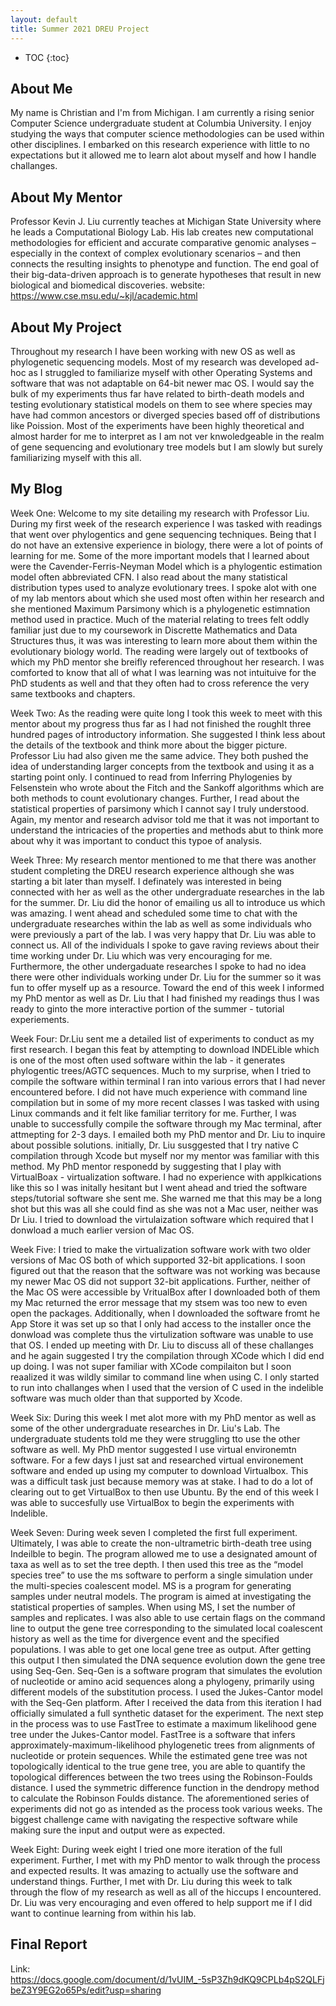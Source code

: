 ```yaml
---
layout: default
title: Summer 2021 DREU Project 
---
```


* TOC
{:toc}

## About Me

My name is Christian and I'm from Michigan. I am currently a rising senior Computer Science undergraduate student at Columbia University. I enjoy studying the ways that computer science methodologies can be used within other disciplines. I embarked on this research experience with little to no expectations but it allowed me to learn alot about myself and how I handle challanges. 

## About My Mentor

Professor Kevin J. Liu currently teaches at Michigan State University where he leads a Computational Biology Lab. His lab creates new computational methodologies for efficient and accurate comparative genomic analyses – especially in the context of complex evolutionary scenarios – and then connects the resulting insights to phenotype and function. The end goal of their big-data-driven approach is to generate hypotheses that result in new biological and biomedical discoveries.
website: https://www.cse.msu.edu/~kjl/academic.html

## About My Project

Throughout my research I have been working with new OS as well as phylogenetic sequencing models. Most of my research was developed ad-hoc as I struggled to familiarize myself with other Operating Systems and software that was not adaptable on 64-bit newer mac OS. I would say the bulk of my experiments thus far have related to birth-death models and testing evolutionary statistical models on them to see where species may have had common ancestors or diverged species based off of distributions like Poission. Most of the experiments have been highly theoretical and almost harder for me to interpret as I am not ver knwoledgeable in the realm of gene sequencing and evolutionary tree models but I am slowly but surely familiarizing myself with this all. 



## My Blog

Week One: Welcome to my site detailing my research with Professor Liu. During my first week of the research experience I was tasked with readings that went over phylogentics and gene sequencing techniques. Being that I do not have an extensive experience in biology, there were a lot of points of learning for me. Some of the more important models that I learned about were the Cavender-Ferris-Neyman Model which is a phylogentic estimation model often abbreviated CFN. I also read  about the many statistical distribution types used to analyze evolutionary trees. I spoke alot with one of my lab mentors about which she used most often within her research and she mentioned Maximum Parsimony which is a phylogenetic estimnation method used in practice. Much of the material relating to trees felt oddly familiar just due to my coursework in Discrette Mathematics and Data Structures thus, it was was interesting to learn more about them within the evolutionary biology world. The reading were largely out of textbooks of which my PhD mentor she breifly referenced throughout her research. I was comforted to know that all of what I was learning was not intuituive for the PhD students as well and that they often had to cross reference the very same textbooks and chapters. 

Week Two: As the reading were quite long I took this week to meet with this mentor about my progress thus far as I had not finished the roughlt three hundred pages of introductory information. She suggested I think less about the details of the textbook and think more about the bigger picture. Professor Liu had also given me the same advice. They both pushed the idea of understanding larger concepts from the textbook and using it as a starting point only. I continued to read from Inferring Phylogenies by Felsenstein who wrote about the Fitch and the Sankoff algorithms which are both methods to count evolutionary changes. Further, I read about the statistical properties of parsimony which I cannot say I truly understood. Again, my mentor and research advisor told me that it was not important to understand the intricacies of the properties and methods abut to think more about why it was important to conduct this typoe of analysis. 

Week Three: My research mentor mentioned to me that there was another student completing the DREU research experience although she was starting a bit later than myself. I definately was interested in being connected with her as well as the other undergraduate researches in the lab for the summer. Dr. Liu did the honor of emailing us all to introduce us which was amazing. I went ahead and scheduled some time to chat with the undergraduate researches within the lab as well as some individuals who were previously a part of the lab. I was very happy that Dr. Liu was able to connect us. All of the individuals I spoke to gave raving reviews about their time working under Dr. Liu which was very encouraging for me. Furthermore, the other undergaduate researches I spoke to had no idea there were other individuals working under Dr. Liu for the summer so it was fun to offer myself up as a resource. Toward the end of this week I informed my PhD mentor as well as Dr. Liu that I had finished my readings thus I was ready to ginto the more interactive portion of the summer - tutorial experiements. 

Week Four: Dr.Liu sent me a detailed list of experiments to conduct as my first research. I began this feat by attempting to download INDELible which is one of the most often used software within the lab - it generates phylogentic trees/AGTC sequences. Much to my surprise, when I tried to compile the software within terminal I ran into various errors that I had never encountered before. I did not have much experience with command line compilation but in some of my more recent classes I was tasked with using Linux commands and it felt like familiar territory for me. Further, I was unable to successfully compile the software through my Mac terminal, after attmepting for 2-3 days. I emailed both my PhD mentor and Dr. Liu to inquire about possible solutions. initially, Dr. Liu susggested that I try native C compilation through Xcode but myself nor my mentor was familiar with this method. My PhD mentor responedd by suggesting that I play with VirtualBoax - virtualization software. I had no experience with applkications like this so I was initally hesitant but I went ahead and tried the software steps/tutorial software she sent me. She warned me that this may be a long shot but this was all she could find as she was not a Mac user, neither was Dr Liu. I tried to download the virtulaization software which required that I donwload a much earlier version of Mac OS. 

Week Five: I tried to make the virtualization software work with two older versions of Mac OS both of which supported 32-bit applications. I soon figured out that the reason that the software was not working was because my newer Mac OS did not support 32-bit applications. Further, neither of the Mac OS were accessible by VritualBox after I downloaded both of them my Mac returned the error message that my stsem was too new to even open the packages. Additionally, when I downloaded the software fromt he App Store it was set up so that I only had access to the installer once the donwload was complete thus the virtulization software was unable to use that OS. I ended up meeting with Dr. Liu to discuss all of these challanges and he again suggested I try the compilation through XCode which I did end up doing. I was not super familiar with XCode compilaiton but I soon reaalized it was wildly similar to command line when using C. I only started to run into challanges when I used that the version of C used in the indelible software was much older than that supported by Xcode. 

Week Six: During this week I met alot more with my PhD mentor as well as some of the other undergraduate researches in Dr. Liu's Lab. The undergraduate students told me they were struggling tto use the other software as well. My PhD mentor suggested I use virtual environemtn software. For a few days I just sat and researched virtual environement software and ended up using my computer to download Virtualbox. This was a difficult task just because memory was at stake. I had to do a lot of clearing out to get VirtualBox to then use Ubuntu. By the end of this week I was able to succesfully use VirtualBox to begin the experiments with Indelible. 

Week Seven:  During week seven I completed the first full experiment.  Ultimately, I was able to create the non-ultrametric birth-death tree using Indeilble to begin. The program allowed me to use a designated amount of taxa as well as to set the tree depth. I then used this tree as the “model species tree” to use the ms software to perform a single simulation under the multi-species coalescent model. MS is a program for generating samples under neutral models. The program is aimed at investigating the statistical properties of samples. When using MS, I set the number of samples and replicates. I was also able to use certain flags on the command line to output the gene tree corresponding to the simulated local coalescent history as well as the time for divergence event and the specified populations. I was able to get one local gene tree as output. After getting this output I then simulated the DNA sequence evolution down the gene tree using Seq-Gen. Seq-Gen is a software program that simulates the evolution of nucleotide or amino acid sequences along a phylogeny, primarily using different models of the substitution process. I used the Jukes-Cantor model with the Seq-Gen platform. After I received the data from this iteration I had officially simulated a full synthetic dataset for the experiment. The next step in the process was to use FastTree to estimate a maximum likelihood gene tree under the Jukes-Cantor model. FastTree is a software that infers approximately-maximum-likelihood phylogenetic trees from alignments of nucleotide or protein sequences. While the estimated gene tree was not topologically identical to the true gene tree, you are able to quantify the topological differences between the two trees using the Robinson-Foulds distance. I used the symmetric difference function in the dendropy method to calculate the Robinson Foulds distance. The aforementioned series of experiments did not go as intended as the process took various weeks. The biggest challenge came with navigating the respective software while making sure the input and output were as expected. 

Week Eight: During week eight I tried one more iteration of the full experiment. Further, I met with my PhD mentor to walk through the process and expected results. It was amazing to actually use the software and understand things. Further, I met with Dr. Liu during this week to talk through the flow of my research as well as all of the hiccups I encountered. Dr. Liu was very encouraging and even offered to help support me if I did want to continue learning from within his lab. 


## Final Report
Link: https://docs.google.com/document/d/1vUIM_-5sP3Zh9dKQ9CPLb4pS2QLFjbeZ3Y9EG2o65Ps/edit?usp=sharing
